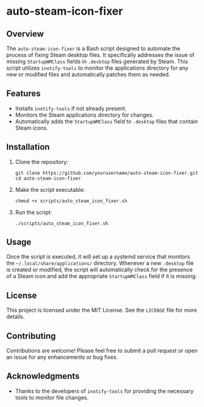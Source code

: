 # auto-steam-icon-fixer

## Overview
The `auto-steam-icon-fixer` is a Bash script designed to automate the process of fixing Steam desktop files. It specifically addresses the issue of missing `StartupWMClass` fields in `.desktop` files generated by Steam. This script utilizes `inotify-tools` to monitor the applications directory for any new or modified files and automatically patches them as needed.

## Features
- Installs `inotify-tools` if not already present.
- Monitors the Steam applications directory for changes.
- Automatically adds the `StartupWMClass` field to `.desktop` files that contain Steam icons.

## Installation
1. Clone the repository:
   ```
   git clone https://github.com/yourusername/auto-steam-icon-fixer.git
   cd auto-steam-icon-fixer
   ```

2. Make the script executable:
   ```
   chmod +x scripts/auto_steam_icon_fixer.sh
   ```

3. Run the script:
   ```
   ./scripts/auto_steam_icon_fixer.sh
   ```

## Usage
Once the script is executed, it will set up a systemd service that monitors the `~/.local/share/applications/` directory. Whenever a new `.desktop` file is created or modified, the script will automatically check for the presence of a Steam icon and add the appropriate `StartupWMClass` field if it is missing.

## License
This project is licensed under the MIT License. See the `LICENSE` file for more details.

## Contributing
Contributions are welcome! Please feel free to submit a pull request or open an issue for any enhancements or bug fixes.

## Acknowledgments
- Thanks to the developers of `inotify-tools` for providing the necessary tools to monitor file changes.